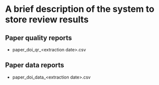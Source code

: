 # A brief description of the system to store review results

## Paper quality reports
 - paper_doi_qr_\<extraction date\>.csv
## Paper data reports
 - paper_doi_data_\<extraction date\>.csv
